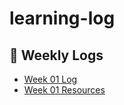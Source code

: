 # learning-log
## 📅 Weekly Logs

- [Week 01 Log](WeeklyLogs/week-01.md)
- [Week 01 Resources](WeeklyLogs/week-01-resources.md)
